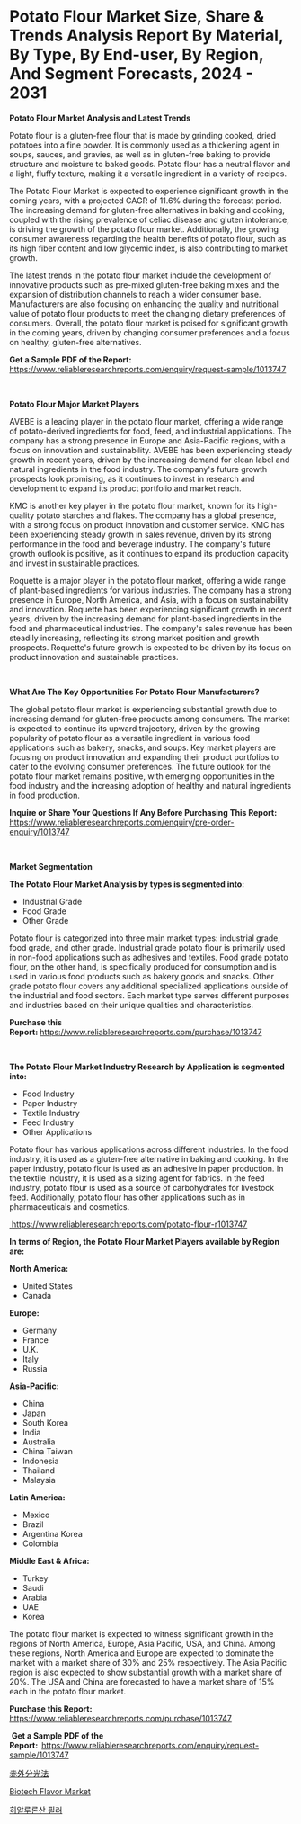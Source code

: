 <p><h1>Potato Flour Market Size, Share & Trends Analysis Report By Material, By Type, By End-user, By Region, And Segment Forecasts, 2024 - 2031</h1></p><p><strong>Potato Flour Market Analysis and Latest Trends</strong></p>
<p><p>Potato flour is a gluten-free flour that is made by grinding cooked, dried potatoes into a fine powder. It is commonly used as a thickening agent in soups, sauces, and gravies, as well as in gluten-free baking to provide structure and moisture to baked goods. Potato flour has a neutral flavor and a light, fluffy texture, making it a versatile ingredient in a variety of recipes.</p><p>The Potato Flour Market is expected to experience significant growth in the coming years, with a projected CAGR of 11.6% during the forecast period. The increasing demand for gluten-free alternatives in baking and cooking, coupled with the rising prevalence of celiac disease and gluten intolerance, is driving the growth of the potato flour market. Additionally, the growing consumer awareness regarding the health benefits of potato flour, such as its high fiber content and low glycemic index, is also contributing to market growth.</p><p>The latest trends in the potato flour market include the development of innovative products such as pre-mixed gluten-free baking mixes and the expansion of distribution channels to reach a wider consumer base. Manufacturers are also focusing on enhancing the quality and nutritional value of potato flour products to meet the changing dietary preferences of consumers. Overall, the potato flour market is poised for significant growth in the coming years, driven by changing consumer preferences and a focus on healthy, gluten-free alternatives.</p></p>
<p><strong>Get a Sample PDF of the Report:&nbsp;</strong> <a href="https://www.reliableresearchreports.com/enquiry/request-sample/1013747">https://www.reliableresearchreports.com/enquiry/request-sample/1013747</a></p>
<p>&nbsp;</p>
<p><strong>Potato Flour Major Market Players</strong></p>
<p><p>AVEBE is a leading player in the potato flour market, offering a wide range of potato-derived ingredients for food, feed, and industrial applications. The company has a strong presence in Europe and Asia-Pacific regions, with a focus on innovation and sustainability. AVEBE has been experiencing steady growth in recent years, driven by the increasing demand for clean label and natural ingredients in the food industry. The company's future growth prospects look promising, as it continues to invest in research and development to expand its product portfolio and market reach.</p><p>KMC is another key player in the potato flour market, known for its high-quality potato starches and flakes. The company has a global presence, with a strong focus on product innovation and customer service. KMC has been experiencing steady growth in sales revenue, driven by its strong performance in the food and beverage industry. The company's future growth outlook is positive, as it continues to expand its production capacity and invest in sustainable practices.</p><p>Roquette is a major player in the potato flour market, offering a wide range of plant-based ingredients for various industries. The company has a strong presence in Europe, North America, and Asia, with a focus on sustainability and innovation. Roquette has been experiencing significant growth in recent years, driven by the increasing demand for plant-based ingredients in the food and pharmaceutical industries. The company's sales revenue has been steadily increasing, reflecting its strong market position and growth prospects. Roquette's future growth is expected to be driven by its focus on product innovation and sustainable practices.</p></p>
<p>&nbsp;</p>
<p><strong>What Are The Key Opportunities For Potato Flour Manufacturers?</strong></p>
<p><p>The global potato flour market is experiencing substantial growth due to increasing demand for gluten-free products among consumers. The market is expected to continue its upward trajectory, driven by the growing popularity of potato flour as a versatile ingredient in various food applications such as bakery, snacks, and soups. Key market players are focusing on product innovation and expanding their product portfolios to cater to the evolving consumer preferences. The future outlook for the potato flour market remains positive, with emerging opportunities in the food industry and the increasing adoption of healthy and natural ingredients in food production.</p></p>
<p><strong>Inquire or Share Your Questions If Any Before Purchasing This Report:</strong> <a href="https://www.reliableresearchreports.com/enquiry/pre-order-enquiry/1013747">https://www.reliableresearchreports.com/enquiry/pre-order-enquiry/1013747</a></p>
<p>&nbsp;</p>
<p><strong>Market Segmentation</strong></p>
<p><strong>The Potato Flour Market Analysis by types is segmented into:</strong></p>
<p><ul><li>Industrial Grade</li><li>Food Grade</li><li>Other Grade</li></ul></p>
<p><p>Potato flour is categorized into three main market types: industrial grade, food grade, and other grade. Industrial grade potato flour is primarily used in non-food applications such as adhesives and textiles. Food grade potato flour, on the other hand, is specifically produced for consumption and is used in various food products such as bakery goods and snacks. Other grade potato flour covers any additional specialized applications outside of the industrial and food sectors. Each market type serves different purposes and industries based on their unique qualities and characteristics.</p></p>
<p><strong>Purchase this Report:&nbsp;</strong><a href="https://www.reliableresearchreports.com/purchase/1013747">https://www.reliableresearchreports.com/purchase/1013747</a></p>
<p>&nbsp;</p>
<p><strong>The Potato Flour Market Industry Research by Application is segmented into:</strong></p>
<p><ul><li>Food Industry</li><li>Paper Industry</li><li>Textile Industry</li><li>Feed Industry</li><li>Other Applications</li></ul></p>
<p><p>Potato flour has various applications across different industries. In the food industry, it is used as a gluten-free alternative in baking and cooking. In the paper industry, potato flour is used as an adhesive in paper production. In the textile industry, it is used as a sizing agent for fabrics. In the feed industry, potato flour is used as a source of carbohydrates for livestock feed. Additionally, potato flour has other applications such as in pharmaceuticals and cosmetics.</p></p>
<p><a href="https://www.reliableresearchreports.com/potato-flour-r1013747">&nbsp;https://www.reliableresearchreports.com/potato-flour-r1013747</a></p>
<p><strong>In terms of Region, the Potato Flour Market Players available by Region are:</strong></p>
<p>
    <p> <strong> North America: </strong>
        <ul>
            <li>United States</li>
            <li>Canada</li>
        </ul>
        </p> 
    <p> <strong> Europe: </strong>
        <ul>
            <li>Germany</li>
            <li>France</li>
            <li>U.K.</li>
            <li>Italy</li>
            <li>Russia</li>
        </ul>
        </p> 
    <p> <strong> Asia-Pacific: </strong>
        <ul>
            <li>China</li>
            <li>Japan</li>
            <li>South Korea</li>
            <li>India</li>
            <li>Australia</li>
            <li>China Taiwan</li>
            <li>Indonesia</li>
            <li>Thailand</li>
            <li>Malaysia</li>
        </ul>
        </p> 
    <p> <strong> Latin America: </strong>
        <ul>
            <li>Mexico</li>
            <li>Brazil</li>
            <li>Argentina Korea</li>
            <li>Colombia</li>
        </ul>
        </p> 
    <p> <strong> Middle East & Africa: </strong>
        <ul>
            <li>Turkey</li>
            <li>Saudi</li>
            <li>Arabia</li>
            <li>UAE</li>
            <li>Korea</li>
        </ul>
    </p>
    </p>
<p><p>The potato flour market is expected to witness significant growth in the regions of North America, Europe, Asia Pacific, USA, and China. Among these regions, North America and Europe are expected to dominate the market with a market share of 30% and 25% respectively. The Asia Pacific region is also expected to show substantial growth with a market share of 20%. The USA and China are forecasted to have a market share of 15% each in the potato flour market.</p></p>
<p><strong>Purchase this Report: </strong><a href="https://www.reliableresearchreports.com/purchase/1013747">https://www.reliableresearchreports.com/purchase/1013747</a></p>
<p>&nbsp;<strong>Get a Sample PDF of the Report:&nbsp;&nbsp;</strong><a href="https://www.reliableresearchreports.com/enquiry/request-sample/1013747">https://www.reliableresearchreports.com/enquiry/request-sample/1013747</a></p>
<p><strong></strong></p>
<p><p><a href="https://github.com/xemfu2379520/Market-Research-Report-List-1/blob/main/576841518836.md">赤外分光法</a></p><p><a href="https://github.com/ChiragRP21/Market-Research-Report-List-4/blob/main/biotech-flavor-market.md">Biotech Flavor Market</a></p><p><a href="https://github.com/bvubpqd5241630/Market-Research-Report-List-1/blob/main/513412617599.md">히알루론산 필러</a></p></p>